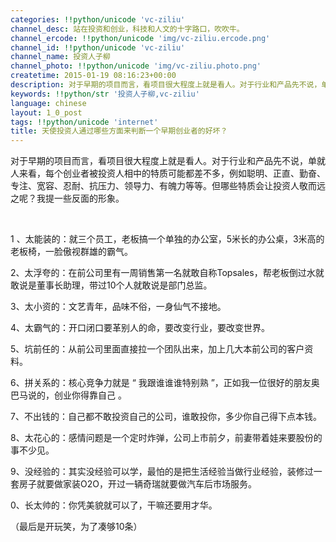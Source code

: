 ```yaml
---
categories: !!python/unicode 'vc-ziliu'
channel_desc: 站在投资和创业，科技和人文的十字路口，吹吹牛。
channel_ercode: !!python/unicode 'img/vc-ziliu.ercode.png'
channel_id: !!python/unicode 'vc-ziliu'
channel_name: 投资人子柳
channel_photo: !!python/unicode 'img/vc-ziliu.photo.png'
createtime: 2015-01-19 08:16:23+00:00
description: 对于早期的项目而言，看项目很大程度上就是看人。对于行业和产品先不说，单就人来看，哪些特质会让投资人敬而远之呢？我提一些反面的形象。
keywords: !!python/str '投资人子柳,vc-ziliu'
language: chinese
layout: 1_0_post
tags: !!python/unicode 'internet'
title: 天使投资人通过哪些方面来判断一个早期创业者的好坏？
---
```

<div class="rich_media_content" id="js_content">
<p class="p1">
<span class="s1">
          对于早期的项目而言，看项目很大程度上就是看人。对于行业和产品先不说，单就人来看，每个创业者被投资人相中的特质可能都差不多，例如聪明、正直、勤奋、专注、宽容、忍耐、抗压力、领导力、有魄力等等。但哪些特质会让投资人敬而远之呢？我提一些反面的形象。
         </span>
</p>
<p class="p1">
<span class="s1">
<br/>
</span>
</p>
<p class="p1">
<span class="s2">
          1
         </span>
<span class="s1">
          、太能装的：就三个员工，老板搞一个单独的办公室，5米长的办公桌，3米高的老板椅，一脸傲视群雄的霸气。
         </span>
</p>
<p class="p1">
<span class="s1">
          2、太浮夸的：在前公司里有一周销售第一名就敢自称Topsales，帮老板倒过水就敢说是董事长助理，带过10个人就敢说是部门总监。
         </span>
</p>
<p class="p1">
<span class="s1">
          3、太小资的：文艺青年，品味不俗，一身仙气不接地。
         </span>
</p>
<p class="p1">
<span class="s1">
          4、太霸气的：开口闭口要革别人的命，要改变行业，要改变世界。
         </span>
</p>
<p class="p1">
<span class="s1">
          5、坑前任的：从前公司里面直接拉一个团队出来，加上几大本前公司的客户资料。
         </span>
</p>
<p class="p1">
<span class="s1">
          6、拼关系的：核心竞争力就是
         </span>
<span class="s2">
          “
         </span>
<span class="s1">
          我跟谁谁谁特别熟
         </span>
<span class="s2">
          ”，正如我一位很好的朋友奥巴马说的，创业你得靠自己
         </span>
<span class="s1">
          。
         </span>
</p>
<p class="p1">
<span class="s1">
          7、不出钱的：自己都不敢投资自己的公司，谁敢投你，多少你自己得下点本钱。
         </span>
</p>
<p class="p1">
<span class="s1">
          8、太花心的：感情问题是一个定时炸弹，公司上市前夕，前妻带着娃来要股份的事不少见。
         </span>
</p>
<p class="p1">
<span class="s1">
          9、没经验的：其实没经验可以学，最怕的是把生活经验当做行业经验，装修过一套房子就要做家装O2O，开过一辆奇瑞就要做汽车后市场服务。
         </span>
</p>
<p class="p1">
<span class="s1">
          0、长太帅的：你凭美貌就可以了，干嘛还要用才华。
         </span>
</p>
<p class="p1">
<span class="s1">
          （最后是开玩笑，为了凑够10条）
         </span>
</p>
<p>
<br/>
</p>
</div>